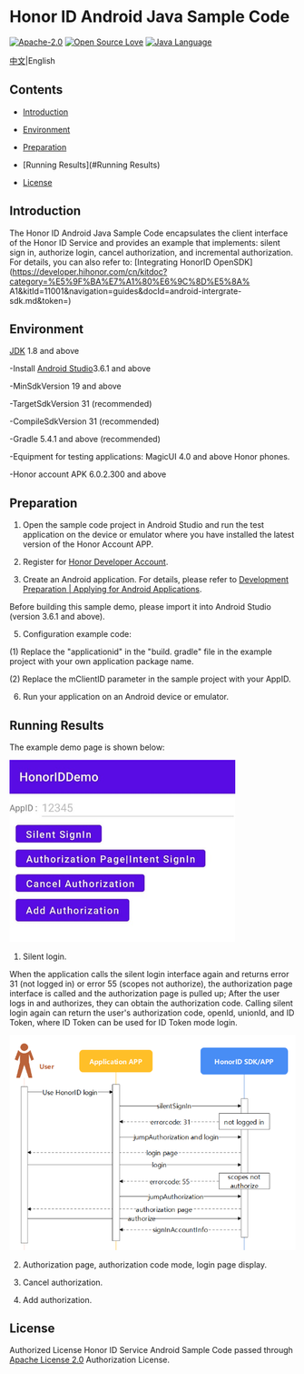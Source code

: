 # Honor ID Android Java Sample Code

[![Apache-2.0](https://img.shields.io/badge/license-Apache-blue)](http://www.apache.org/licenses/LICENSE-2.0)
[![Open Source Love](https://img.shields.io/static/v1?label=Open%20Source&message=%E2%9D%A4%EF%B8%8F&color=green)](https://developer.hihonor.com/demos/)
[![Java Language](https://img.shields.io/badge/language-java-green.svg)](https://www.java.com/en/)

[中文](README.md)|English



## Contents

- [Introduction](#Introduction)
- [Environment](#Environment)
- [Preparation](#Preparation)
- [Running Results](#Running Results)

- [License](#License)



## Introduction

The Honor ID Android Java Sample Code encapsulates the client interface of the Honor ID Service and provides an example that implements: silent sign in, authorize login, cancel authorization, and incremental authorization. For details, you can also refer to: [Integrating HonorID OpenSDK](https://developer.hihonor.com/cn/kitdoc?category=%E5%9F%BA%E7%A1%80%E6%9C%8D%E5%8A% A1&kitId=11001&navigation=guides&docId=android-intergrate-sdk.md&token=)



## Environment

[JDK](https://www.oracle.com/java/technologies/javase-downloads.html)  1.8 and above

-Install [Android Studio]( https://developer.android.com/studio)3.6.1 and above

-MinSdkVersion 19 and above

-TargetSdkVersion 31 (recommended)

-CompileSdkVersion 31 (recommended)

-Gradle 5.4.1 and above (recommended)

-Equipment for testing applications: MagicUI 4.0 and above Honor phones.

-Honor account APK 6.0.2.300 and above



## Preparation

1. Open the sample code project in Android Studio and run the test application on the device or emulator where you have installed the latest version of the Honor Account APP.

2. Register for [Honor Developer Account](https://developer.hihonor.com/cn/ ).

3. Create an Android application. For details, please refer to [Development Preparation | Applying for Android Applications](https://developer.hihonor.com/cn/kitdoc?category=base&kitId=11001&navigation=guides&docId=android-apply-application.md).

Before building this sample demo, please import it into Android Studio (version 3.6.1 and above).

5. Configuration example code:

(1) Replace the "applicationid" in the "build. gradle" file in the example project with your own application package name.

(2) Replace the mClientID parameter in the sample project with your AppID.

6. Run your application on an Android device or emulator.



## Running Results

The example demo page is shown below:

<img src="images/honoriddemo.png" alt="account sample result" style="zoom: 80%;" />

1. Silent login.

When the application calls the silent login interface again and returns error 31 (not logged in) or error 55 (scopes not authorize), the authorization page interface is called and the authorization page is pulled up; After the user logs in and authorizes, they can obtain the authorization code. Calling silent login again can return the user's authorization code, openId, unionId, and ID Token, where ID Token can be used for ID Token mode login.

![image-20220912203820818](images/silentsignin.png)

2. Authorization page, authorization code mode, login page display.

3. Cancel authorization.

4. Add authorization.



## License

Authorized License Honor ID Service Android Sample Code passed through [Apache License 2.0](http://www.apache.org/licenses/LICENSE-2.0 ) Authorization License.